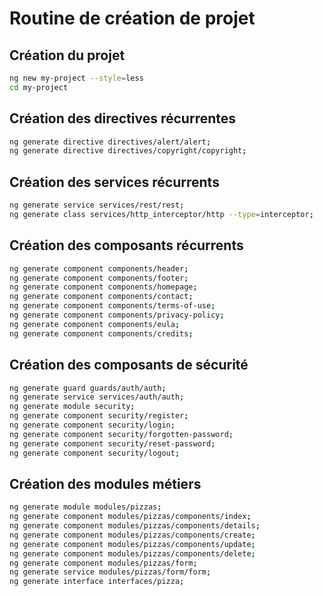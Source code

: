 # Routine de création de projet


## Création du projet

```bash
ng new my-project --style=less
cd my-project
```


## Création des directives récurrentes

```bash
ng generate directive directives/alert/alert;
ng generate directive directives/copyright/copyright;
```


## Création des services récurrents

```bash
ng generate service services/rest/rest;
ng generate class services/http_interceptor/http --type=interceptor;
```


## Création des composants récurrents

```bash
ng generate component components/header;
ng generate component components/footer;
ng generate component components/homepage;
ng generate component components/contact;
ng generate component components/terms-of-use;
ng generate component components/privacy-policy;
ng generate component components/eula;
ng generate component components/credits;
```


## Création des composants de sécurité

```bash
ng generate guard guards/auth/auth;
ng generate service services/auth/auth;
ng generate module security;
ng generate component security/register;
ng generate component security/login;
ng generate component security/forgotten-password;
ng generate component security/reset-password;
ng generate component security/logout;
```


## Création des modules métiers

```bash
ng generate module modules/pizzas;
ng generate component modules/pizzas/components/index;
ng generate component modules/pizzas/components/details;
ng generate component modules/pizzas/components/create;
ng generate component modules/pizzas/components/update;
ng generate component modules/pizzas/components/delete;
ng generate component modules/pizzas/form;
ng generate service modules/pizzas/form/form;
ng generate interface interfaces/pizza;
```